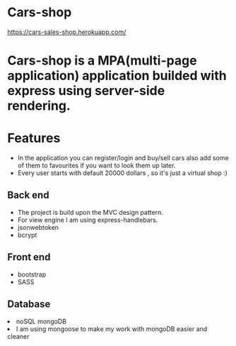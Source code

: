 # Cars-shop
https://cars-sales-shop.herokuapp.com/

<h1>Cars-shop is a MPA(multi-page application) application builded with express using server-side rendering.</h1>

<h1>Features</h1>

  <ul>
  <li> In the application you can register/login and buy/sell cars also add some of them to favourites if you want to look them up later.</li>
  <li>Every user starts with default 20000 dollars , so it's just a virtual shop :)</li>
  </ul>

<h2>Back end</h2>
<ul>
  <li>The project is build upon the MVC design pattern.</li>
  <li>For view engine I am using express-handlebars.</li>
  <li>jsonwebtoken</li>
  <li>bcrypt</li>
</ul>

<h2>Front end</h2>
<ul>
  <li>bootstrap</li>
  <li>SASS</li>
  </ul>

<h2>Database</h2>
<li>noSQL mongoDB</li>
<li>I am using mongoose to make my work with mongoDB easier and cleaner</li>

